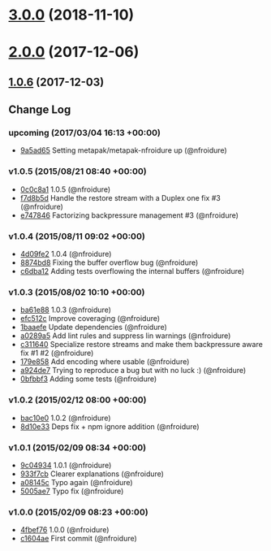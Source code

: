 # [3.0.0](https://github.com/nfroidure/streamfilter/compare/v2.0.0...v3.0.0) (2018-11-10)



<a name="2.0.0"></a>
# [2.0.0](https://github.com/nfroidure/streamfilter/compare/v1.0.6...v2.0.0) (2017-12-06)



<a name="1.0.6"></a>
## [1.0.6](https://github.com/nfroidure/streamfilter/compare/v1.0.5...v1.0.6) (2017-12-03)



## Change Log

### upcoming (2017/03/04 16:13 +00:00)
- [9a5ad65](https://github.com/nfroidure/streamfilter/commit/9a5ad6509c460720617da3323976321334dfd7bd) Setting metapak/metapak-nfroidure up (@nfroidure)

### v1.0.5 (2015/08/21 08:40 +00:00)
- [0c0c8a1](https://github.com/nfroidure/streamfilter/commit/0c0c8a117b79cca6ceb69ab5dbd1789e1ee57e2f) 1.0.5 (@nfroidure)
- [f7d8b5d](https://github.com/nfroidure/streamfilter/commit/f7d8b5dbd51084e0dbd440770d24fd805ed4b481) Handle the restore stream with a Duplex one fix #3 (@nfroidure)
- [e747846](https://github.com/nfroidure/streamfilter/commit/e7478466c0660b095c918b3efabe3ad17c3b42c4) Factorizing backpressure management #3 (@nfroidure)

### v1.0.4 (2015/08/11 09:02 +00:00)
- [4d09fe2](https://github.com/nfroidure/streamfilter/commit/4d09fe26b397a628c06947a6b6b3e22d361c0a92) 1.0.4 (@nfroidure)
- [8874bd8](https://github.com/nfroidure/streamfilter/commit/8874bd85feebd24f031c6e622467c26c466a635f) Fixing the buffer overflow bug (@nfroidure)
- [c6dba12](https://github.com/nfroidure/streamfilter/commit/c6dba129042cb9e955196e16a9f11bb989223d15) Adding tests overflowing the internal buffers (@nfroidure)

### v1.0.3 (2015/08/02 10:10 +00:00)
- [ba61e88](https://github.com/nfroidure/streamfilter/commit/ba61e8843dc5a90a384ec89b09ea6dbce06c04ad) 1.0.3 (@nfroidure)
- [efc512c](https://github.com/nfroidure/streamfilter/commit/efc512cb6c89219756df1d2c74cb545af0bc58f2) Improve coveraging (@nfroidure)
- [1baaefe](https://github.com/nfroidure/streamfilter/commit/1baaefe1cf8611d6ae402151090a7c0535167d11) Update dependencies (@nfroidure)
- [a0289a5](https://github.com/nfroidure/streamfilter/commit/a0289a58df9d48d69f0724e12c7a4f3afb34ba31) Add lint rules and suppress lin warnings (@nfroidure)
- [c311640](https://github.com/nfroidure/streamfilter/commit/c311640e7fbe52e7396f54804a7cc987c8ded511) Specialize restore streams and make them backpressure aware fix #1 #2 (@nfroidure)
- [179e858](https://github.com/nfroidure/streamfilter/commit/179e858f371ee3bb91a56b9aa21232a3e063fa0e) Add encoding where usable (@nfroidure)
- [a924de7](https://github.com/nfroidure/streamfilter/commit/a924de78b931a8f1043455175f340324bfda9e03) Trying to reproduce a bug but with no luck :) (@nfroidure)
- [0bfbbf3](https://github.com/nfroidure/streamfilter/commit/0bfbbf346fb3c6a1f0e95778e830b532ff44c4d4) Adding some tests (@nfroidure)

### v1.0.2 (2015/02/12 08:00 +00:00)
- [bac10e0](https://github.com/nfroidure/streamfilter/commit/bac10e06ff33e330e4c7bc7bac9e8b47a2351b44) 1.0.2 (@nfroidure)
- [8d10e33](https://github.com/nfroidure/streamfilter/commit/8d10e33e1e780fffde54976b53531dbcd5ec4ea8) Deps fix + npm ignore addition (@nfroidure)

### v1.0.1 (2015/02/09 08:34 +00:00)
- [9c04934](https://github.com/nfroidure/streamfilter/commit/9c049345701382c9d1f97856e7ead15c69b54469) 1.0.1 (@nfroidure)
- [933f7cb](https://github.com/nfroidure/streamfilter/commit/933f7cb7f6be1d2db33047339a557e0576e60cf0) Clearer explanations (@nfroidure)
- [a08145c](https://github.com/nfroidure/streamfilter/commit/a08145c5adc142eea5cd763cd2a356fe7d28f602) Typo again (@nfroidure)
- [5005ae7](https://github.com/nfroidure/streamfilter/commit/5005ae74c8e283e9b4ea4cb349738dd5d5cdbc30) Typo fix (@nfroidure)

### v1.0.0 (2015/02/09 08:23 +00:00)
- [4fbef76](https://github.com/nfroidure/streamfilter/commit/4fbef7686cf08c17b8717d696506eace108b56c9) 1.0.0 (@nfroidure)
- [c1604ae](https://github.com/nfroidure/streamfilter/commit/c1604aed98dca67c3436871dbc11fed200ccdf0c) First commit (@nfroidure)